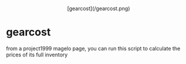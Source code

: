 <p align="center">
 [gearcost](/gearcost.png)</p>

# gearcost
from a project1999 magelo page, you can run this script to calculate the prices of its full inventory
